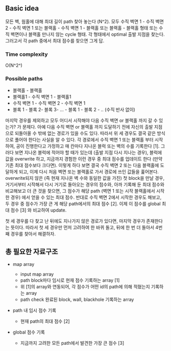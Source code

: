 ## Basic idea
모든 벽, 웜홀에 대해 최대 길이 path 찾아 놓는다 (N^2). 모두 수직 벽면 1 - 수직 벽면 2 - 수직 벽면 1 또는 블랙홀 - 수직 벽면 1 - 블랙홀 또는 블랙홀 - 블랙홀 형태 또는 수직 벽면이나 블랙홀 만나지 않는 cycle 형태. 각 형태에서 optimal 출발 지점을 찾는다. 그러고서 각 path 중에서 최대 점수를 찾으면 그게 답.

### Time complexity
O(N^2^)

### Possible paths
- 블랙홀 - 블랙홀
- 블랙홀1 - 수직 벽면 1 - 블랙홀1
- 수직 벽면 1 - 수직 벽면 2 - 수직 벽면 1
- 블록 1 - 블록 2- 블록 3- … - 블록 1 - 블록 2 - .. (수직 반사 없이)

마지막 경우를 제외하고 모두 어디서 시작해야 다음 수직 벽면 or 블랙홀 까지 갈 수 있는가? 가 문제다. 아예 다음 수직 벽면 or 블랙홀 까지 도달하기 전에 자신의 출발 지점으로 되돌아올 수 밖에 없는 경로가 있을 수도 있다. 따라서 위 세 경우도 결국 같은 방식으로 풀어야 한다는 사실을 알 수 있다.
각 경로에서 수직 벽면 1 또는 블랙홀 부터 시작하여, 공이 진행한다고 가정하고 매 칸마다 지나온 블럭 또는 벽의 수를 기록한다 [1]. 그러다 보면 지나온 블럭에 적어야 할 때가 있는데 (출발 지점 다시 지나는 경우), 블럭에 값을 overwrite 하고, 지금까지 경험한 이런 경우 중 최대 점수를 업데이트 한다 (만약 기존 최대 점수보다 크다면). 이렇게 하다 보면 결국 수직 벽면 2 또는 다음 블랙홀에 도달하게 되고, 이제 다시 처음 벽면 또는 블랙홀로 가서 경로에 쓰인 값들을 훑어본다. overwrite되지 않은 (즉 현재 지나온 벽 수와 동일한 값을 가진) 첫 block을 만날 경우, 거기서부터 시작해서 다시 거기로 돌아오는 경우의 점수와, 아까 기록해 둔 최대 점수와 비교해보고 더 큰 것을 찾으면, 그 점수가 해당 path (벽면 1 또는 시작 블랙홀에서 시작한 경우) 에서 얻을 수 있는 최대 점수. 반대로 수직 벽면 2에서 시작한 경우도 해보고, 두 경우 중 점수가 가장 큰 게 해당 path에서의 최대 점수 [2]. 이제 이 점수를 global 최대 점수 [3] 와 비교하여 update.

첫 세 경우를 다 찾고 난 뒤에도 지나가지 않은 경로가 있다면, 마지막 경우가 존재한다는 뜻이다. 따라서 첫 세 경우만 먼저 고려하여 한 바퀴 돌고, 뒤에 한 번 더 돌아서 4번째 경우를 찾아서 해결하자.

## 총 필요한 자료구조
- map array
	- input map array
	- path block마다 임시로 현재 점수 기록하는 array [1]
	- 위 [1]의 array와 연동되어, 각 점수가 어떤 id의 path에 의해 적혔는지 기록하는 array
	- path check 완료된 block, wall, blackhole 기록하는 array

- path 내 임시 점수 기록
	- 현재 path의 최대 점수 [2]

- global 점수 기록
	- 지금까지 고려한 모든 path에서 발견한 가장 큰 점수 [3]

